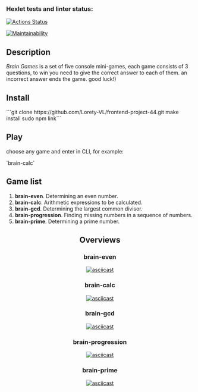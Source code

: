 ### Hexlet tests and linter status:
[![Actions Status](https://github.com/Lorety-VL/frontend-project-44/workflows/hexlet-check/badge.svg)](https://github.com/Lorety-VL/frontend-project-44/actions)

[![Maintainability](https://api.codeclimate.com/v1/badges/348c115d16c6de8df25a/maintainability)](https://codeclimate.com/github/Lorety-VL/frontend-project-44/maintainability)

<h2><b>Description</b></h2>
<p><i>Brain Games</i> is a set of five console mini-games, each game consists of 3 questions, to win you need to give the correct answer to each of them. an incorrect answer ends the game. good luck!)</p>

<h2><b>Install</b></h2>
```git clone https://github.com/Lorety-VL/frontend-project-44.git
make install
sudo npm link```

<h2><b>Play</b></h2>
<p>choose any game and enter in CLI, for example:</p>
`brain-calc`

<h2><b>Game list</b></h2>
<ol>
  <li><b>brain-even</b>. Determining an even number.</li>
  <li><b>brain-calc</b>. Arithmetic expressions to be calculated.</li>
  <li><b>brain-gcd</b>. Determining the largest common divisor.</li>
  <li><b>brain-progression</b>. Finding missing numbers in a sequence of numbers.</li>
  <li><b>brain-prime</b>. Determining a prime number.</li>
</ol>
<div align="center">
  <h2><b>Overviews</b></h2>
  <h3><b>brain-even</b></h3>

  [![asciicast](https://asciinema.org/a/OhOwcOyYqYlinlb9MoYPJMraj.svg)](https://asciinema.org/a/OhOwcOyYqYlinlb9MoYPJMraj)

  <h3><b>brain-calc</b></h3>

  [![asciicast](https://asciinema.org/a/W95pDB0F6yTe6AZK0pCSD7uRx.svg)](https://asciinema.org/a/W95pDB0F6yTe6AZK0pCSD7uRx)

  <h3><b>brain-gcd</b></h3>

  [![asciicast](https://asciinema.org/a/TsPWcZpjpoXqkFnEwOXjUdezd.svg)](https://asciinema.org/a/TsPWcZpjpoXqkFnEwOXjUdezd)

  <h3><b>brain-progression</b></h3>

  [![asciicast](https://asciinema.org/a/Fo13RQdmwOsKBG7oMXnUEP2Gk.svg)](https://asciinema.org/a/Fo13RQdmwOsKBG7oMXnUEP2Gk)

  <h3><b>brain-prime</b></h3>

  [![asciicast](https://asciinema.org/a/kqCrXuAnazTqRQV4lGIJ3Mnd5.svg)](https://asciinema.org/a/kqCrXuAnazTqRQV4lGIJ3Mnd5)

</div>